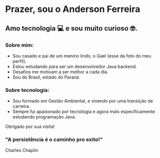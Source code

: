 # Prazer, sou o Anderson Ferreira

## Amo tecnologia 💻 e sou muito curioso 🤓. 

### Sobre mim: 
- Sou casado e pai de um menino lindo, o Gael (esse da foto do meu perfil).
- Estou estudando para ser um desenvolvedor Java backend.
- Desafios me motivam a ser melhor a cada dia.
- Sou do Brasil, estado do Paraná. 

### Sobre tecnologia: 
- Sou formado em Gestão Ambiental, e vivendo por uma transição de carreira. 
- Sempre fui apaixonado por tecnologia e agora mais especificamente estudando programação Java. 

Obrigado por sua visita! 

### "A persistência é o caminho pro exito!" 
Charles Chaplin
                                                                                                
                                                                                                      
                                                                                                                                                                                                                                                                                                
